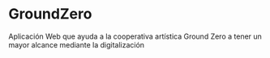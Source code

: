 # GroundZero
Aplicación Web que ayuda a la cooperativa artística Ground Zero a tener un mayor alcance mediante la digitalización
